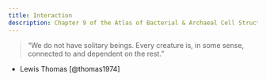 ```yaml
---
title: Interaction
description: Chapter 9 of the Atlas of Bacterial & Archaeal Cell Structure covers the structures that microbes use to interact with their environments and other cells
---
```

> “We do not have solitary beings. Every creature is, in some sense, connected to and dependent on the rest.”  
- Lewis Thomas [@thomas1974]


